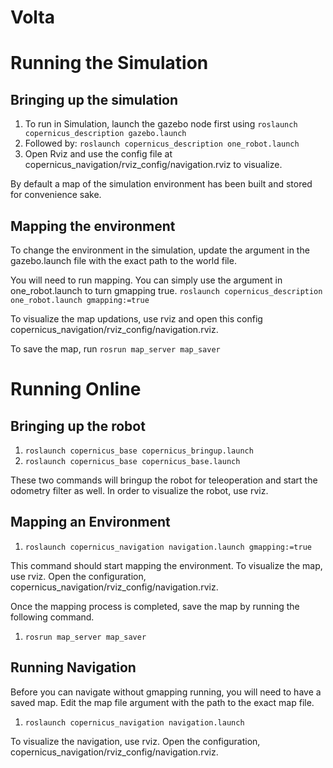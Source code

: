 # Volta

# Running the Simulation

## Bringing up the simulation
1. To run in Simulation, launch the gazebo node first using
```roslaunch copernicus_description gazebo.launch```
2. Followed by:
```roslaunch copernicus_description one_robot.launch```
3. Open Rviz and use the config file at copernicus_navigation/rviz_config/navigation.rviz to visualize.

By default a map of the simulation environment has been built and stored for convenience sake. 

## Mapping the environment 
To change the environment in the simulation, update the argument in the gazebo.launch file with the exact path to the world file.

You will need to run mapping. You can simply use the argument in one_robot.launch to turn gmapping true.
```roslaunch copernicus_description one_robot.launch gmapping:=true```

To visualize the map updations, use rviz and open this config copernicus_navigation/rviz_config/navigation.rviz.

To save the map, run ```rosrun map_server map_saver```

# Running Online

## Bringing up the robot
1. ```roslaunch copernicus_base copernicus_bringup.launch```
2. ```roslaunch copernicus_base copernicus_base.launch```

These two commands will bringup the robot for teleoperation and start the odometry filter as well. In order to visualize the robot, use rviz.

## Mapping an Environment
1. ```roslaunch copernicus_navigation navigation.launch gmapping:=true```

This command should start mapping the environment. To visualize the map, use rviz. Open the configuration, copernicus_navigation/rviz_config/navigation.rviz.

Once the mapping process is completed, save the map by running the following command.
1. ```rosrun map_server map_saver```

## Running Navigation
Before you can navigate without gmapping running, you will need to have a saved map. 
Edit the map file argument with the path to the exact map file.

1. ```roslaunch copernicus_navigation navigation.launch```

To visualize the navigation, use rviz. Open the configuration, copernicus_navigation/rviz_config/navigation.rviz.
